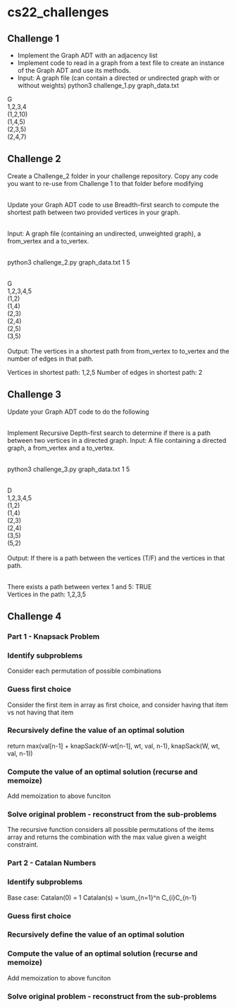 # cs22_challenges
## Challenge 1
- Implement the Graph ADT with an adjacency list
- Implement code to read in a graph from a text file to create an instance of the Graph ADT and use its methods.
- Input: A graph file (can contain a directed or undirected graph with or without weights) python3 challenge_1.py graph_data.txt

G<br/>
1,2,3,4<br/>
(1,2,10)<br/>
(1,4,5)<br/>
(2,3,5)<br/>
(2,4,7)<br/>

## Challenge 2
Create a Challenge_2 folder in your challenge repository. Copy any code you want to re-use from Challenge 1 to that folder before modifying<br/><br/>

Update your Graph ADT code to use Breadth-first search to compute the shortest path between two provided vertices in your graph.<br/><br/>

Input: A graph file (containing an undirected, unweighted graph), a from_vertex and a to_vertex.<br/><br/>

python3 challenge_2.py graph_data.txt 1 5<br/><br/>

G<br/>
1,2,3,4,5<br/>
(1,2)<br/>
(1,4)<br/>
(2,3)<br/>
(2,4)<br/>
(2,5)<br/>
(3,5)<br/><br/>
Output: The vertices in a shortest path from from_vertex to to_vertex and the number of edges in that path.

Vertices in shortest path: 1,2,5
Number of edges in shortest path: 2
## Challenge 3
Update your Graph ADT code to do the following<br/><br/>

Implement Recursive Depth-first search to determine if there is a path between two vertices in a directed graph.
Input: A file containing a directed graph, a from_vertex and a to_vertex.<br/><br/>

python3 challenge_3.py graph_data.txt 1 5<br/><br/>

D<br/>
1,2,3,4,5<br/>
(1,2)<br/>
(1,4)<br/>
(2,3)<br/>
(2,4)<br/>
(3,5)<br/>
(5,2)<br/><br/>
Output: If there is a path between the vertices (T/F) and the vertices in that path.<br/><br/>

There exists a path between vertex 1 and 5: TRUE<br/>
Vertices in the path: 1,2,3,5<br/>

## Challenge 4
### Part 1 - Knapsack Problem
### Identify subproblems
Consider each permutation of possible combinations
### Guess first choice
Consider the first item in array as first choice, and consider having that item vs not having that item
### Recursively define the value of an optimal solution
return max(val[n-1] + knapSack(W-wt[n-1], wt, val, n-1),    knapSack(W, wt, val, n-1))
### Compute the value of an optimal solution (recurse and memoize)
Add memoization to above funciton
### Solve original problem - reconstruct from the sub-problems
The recursive function considers all possible permutations of the items array and returns the combination with the max value given a weight constraint.

### Part 2 - Catalan Numbers
### Identify subproblems
Base case: Catalan(0) = 1
Catalan(s) = \sum_{n=1}^n C_{i}C_{n-1}


### Guess first choice

### Recursively define the value of an optimal solution


### Compute the value of an optimal solution (recurse and memoize)
Add memoization to above funciton
### Solve original problem - reconstruct from the sub-problems



